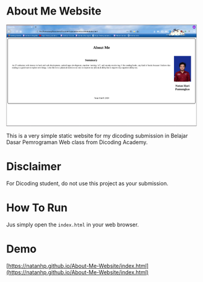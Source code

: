 # About Me Website

![Preview](screenshot/screenshot.png)

This is a very simple static website for my dicoding submission in Belajar Dasar Pemrograman Web class from Dicoding Academy.

# Disclaimer
For Dicoding student, do not use this project as your submission.

# How To Run
Jus simply open the `index.html` in your web browser.

# Demo
[https://natanhp.github.io/About-Me-Website/index.html](https://natanhp.github.io/About-Me-Website/index.html)
